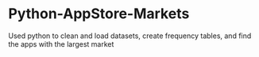 # Python-AppStore-Markets
Used python to clean and load datasets, create frequency tables, and find the apps with the largest market
